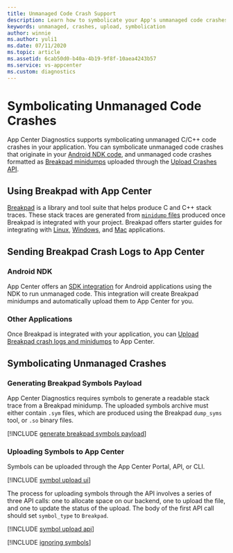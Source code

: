 ```yaml
---
title: Unmanaged Code Crash Support
description: Learn how to symbolicate your App's unmanaged code crashes
keywords: unmanaged, crashes, upload, symbolication
author: winnie
ms.author: yuli1
ms.date: 07/11/2020
ms.topic: article
ms.assetid: 6cab50d0-b40a-4b19-9f8f-10aea4243b57
ms.service: vs-appcenter
ms.custom: diagnostics
---
```


# Symbolicating Unmanaged Code Crashes

App Center Diagnostics supports symbolicating unmanaged C/C++ code crashes in your application.
You can symbolicate unmanaged code crashes that originate in your [Android NDK code](~/diagnostics/Android-NDK.md), and unmanaged code crashes formatted as [Breakpad minidumps](~/diagnostics/unmanaged-code-crash-support.md#using-breakpad-with-app-center) uploaded through the [Upload Crashes API](~/diagnostics/upload-crashes.md#upload-a-crash-report).

## Using Breakpad with App Center

[Breakpad](https://github.com/google/breakpad/blob/master/docs/getting_started_with_breakpad.md) is a library and tool suite that helps produce C and C++ stack traces. These stack traces are generated from [`minidump` files](https://github.com/google/breakpad/blob/master/docs/getting_started_with_breakpad.md#the-minidump-file-format) produced once Breakpad is integrated with your project.
Breakpad offers starter guides for integrating with [Linux](https://chromium.googlesource.com/breakpad/breakpad/+/master/docs/linux_starter_guide.md), [Windows](https://chromium.googlesource.com/breakpad/breakpad/+/master/docs/windows_client_integration.md), and [Mac](https://chromium.googlesource.com/breakpad/breakpad/+/master/docs/mac_breakpad_starter_guide.md) applications.

## Sending Breakpad Crash Logs to App Center

### Android NDK
App Center offers an [SDK integration](~/diagnostics/Android-NDK.md) for Android applications using the NDK to run unmanaged code.
This integration will create Breakpad minidumps and automatically upload them to App Center for you.

### Other Applications
Once Breakpad is integrated with your application, you can [Upload Breakpad crash logs and minidumps](~/diagnostics/upload-crashes.md#upload-a-breakpad-crash-log-and-minidump) to App Center.

## Symbolicating Unmanaged Crashes

### Generating Breakpad Symbols Payload
App Center Diagnostics requires symbols to generate a readable stack trace from a Breakpad minidump.
The uploaded symbols archive must either contain `.sym` files, which are produced using the Breakpad `dump_syms` tool, or `.so` binary files.

[!INCLUDE [generate breakpad symbols payload](includes/generate-breakpad-symbols-payload.md)]

### Uploading Symbols to App Center
Symbols can be uploaded through the App Center Portal, API, or CLI.

[!INCLUDE [symbol upload ui](includes/symbol-upload-ui.md)]

The process for uploading symbols through the API involves a series of three API calls: one to allocate space on our backend, one to upload the file, and one to update the status of the upload. The body of the first API call should set `symbol_type` to `Breakpad`.

[!INCLUDE [symbol upload api](includes/symbol-upload-api.md)]

[!INCLUDE [ignoring symbols](includes/ignoring-symbols.md)]
